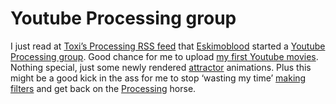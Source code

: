 <!--
  id: 213
  date: 2007-01-02T22:40:59
  modified: 2007-01-02T22:40:59
  slug: youtubeprocessinggroup
  type: post
  excerpt: <p>I just read at Toxi&#8217;s Processing RSS feed that Eskimoblood started a Youtube Processing group. Good chance for me to upload my first Youtube movies. Nothing special, just some newly rendered attractor animations. Plus this might be a good kick in the ass for me to stop &#8216;wasting my time&#8217; making filters and get back [&hellip;]</p> 
  content: <p>I just read at <a href="http://toxi.co.uk/feeds/p5recent.php" target="_blank">Toxi&#8217;s Processing RSS feed</a> that <a href="http://www.eskimoblood.de/" target="_blank">Eskimoblood</a> started a <a href="http://www.youtube.com/group/processing" target="youtube">Youtube Processing group</a>. Good chance for me to upload <a href="http://www.youtube.com/profile?user=sjeiti" target="youtube">my first Youtube movies</a>. Nothing special, just some newly rendered <a href="?page_id=16">attractor</a> animations. Plus this might be a good kick in the ass for me to stop &#8216;wasting my time&#8217; <a href="http://www.filterforge.com/filters/author651-page1.html" target="_blank">making filters</a> and get back on the <a href="http://www.processing.org/" target="_blank">Processing</a> horse.<br /> <object width="425" height="350"><param name="movie" value="http://www.youtube.com/v/DuIVQRvriI8"></param><param name="wmode" value="transparent"></param><embed src="http://www.youtube.com/v/DuIVQRvriI8" type="application/x-shockwave-flash" wmode="transparent" width="425" height="350"></embed></object></p> 
  categories: Processing,video
  tags: RSS
-->

# Youtube Processing group

<p>I just read at <a href="http://toxi.co.uk/feeds/p5recent.php" target="_blank">Toxi&#8217;s Processing RSS feed</a> that <a href="http://www.eskimoblood.de/" target="_blank">Eskimoblood</a> started a <a href="http://www.youtube.com/group/processing" target="youtube">Youtube Processing group</a>. Good chance for me to upload <a href="http://www.youtube.com/profile?user=sjeiti" target="youtube">my first Youtube movies</a>. Nothing special, just some newly rendered <a href="?page_id=16">attractor</a> animations. Plus this might be a good kick in the ass for me to stop &#8216;wasting my time&#8217; <a href="http://www.filterforge.com/filters/author651-page1.html" target="_blank">making filters</a> and get back on the <a href="http://www.processing.org/" target="_blank">Processing</a> horse.<br />
<object width="425" height="350"><param name="movie" value="http://www.youtube.com/v/DuIVQRvriI8"></param><param name="wmode" value="transparent"></param><embed src="http://www.youtube.com/v/DuIVQRvriI8" type="application/x-shockwave-flash" wmode="transparent" width="425" height="350"></embed></object></p>

